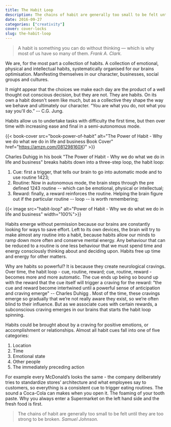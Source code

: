 ```yaml
---
title: The Habit Loop
description: The chains of habit are generally too small to be felt until they are too strong to be broken.
date: 2016-09-27
categories: ["creativity"]
cover: cover-locks
slug: the-habit-loop
---
```

> A habit is something you can do without thinking — which is why most of us have so many of them.
> <cite> Frank A. Clark.</cite>

We are, for the most part a collection of habits. A collection of emotional, physical and intellectual habits, systematically organised for our brains optimisation. Manifesting themselves in our character, businesses, social groups and cultures.

It might appear that the choices we make each day are the product of a well thought out conscious decision, but they are not. They are habits. On its own a habit doesn't seem like much, but as a collective they shape the way we behave and ultimately our character. “You are what you do, not what you say you'll do.” -- C.G. Jung.

Habits allow us to undertake tasks with difficulty the first time, but then over time with increasing ease and final in a semi-autonomous mode.

{{< book-cover src="book-power-of-habit" alt="The Power of Habit - Why we do what we do in life and business Book Cover" href="https://amzn.com/081298160X)" >}}

Charles Duhigg in his book "The Power of Habit - Why we do what we do in life and business" breaks habits down into a three-step loop, the habit loop:

1. Cue: first a trigger, that tells our brain to go into automatic mode and to use routine 1423;
2. Routine: Now in autonomous mode, the brain steps through the pre defined 1243 routine -- which can be emotional, physical or intellectual;
3. Reward: finally, a reward reinforces the routine. Helping the brain figure out if the particular routine -- loop -- is worth remembering;

{{< image src="habit-loop" alt="Power of Habit - Why we do what we do in life and business" width="100%">}}

Habits emerge without permission because our brains are constantly looking for ways to save effort. Left to its own devices, the brain will try to make almost any routine into a habit, because habits allow our minds to ramp down more often and conserve mental energy. Any behaviour that can be reduced to a routine is one less behaviour that we must spend time and energy consciously thinking about and deciding upon. Habits free up time and energy for other matters.

Why are habits so powerful? It is because they create neurological cravings. Over time, the habit loop - cue, routine, reward; cue, routine, reward - becomes more and more automatic. The cue ends up being so bound up with the reward that the cue itself will trigger a craving for the reward: “the cue and reward become intertwined until a powerful sense of anticipation and craving emerge" -- Charles Duhigg . Most of the time, these cravings emerge so gradually that we’re not really aware they exist, so we’re often blind to their influence. But as we associate cues with certain rewards, a subconscious craving emerges in our brains that starts the habit loop spinning.

Habits could be brought about by a craving for positive emotions, or accomplishment or relationships.  Almost all habit cues fall into one of five categories:

1. Location
2. Time
3. Emotional state
4. Other people
5. The immediately preceding action

For example every McDonald’s looks the same - the company deliberately tries to standardize stores’ architecture and what employees say to customers, so everything is a consistent cue to trigger eating routines. The sound a Coca-Cola can makes when you open it. The foaming of your tooth paste. Why you always enter a Supermarket on the left hand side and the fresh food is first.

> The chains of habit are generally too small to be felt until they are too strong to be broken.
> <cite> Samuel Johnson.</cite>